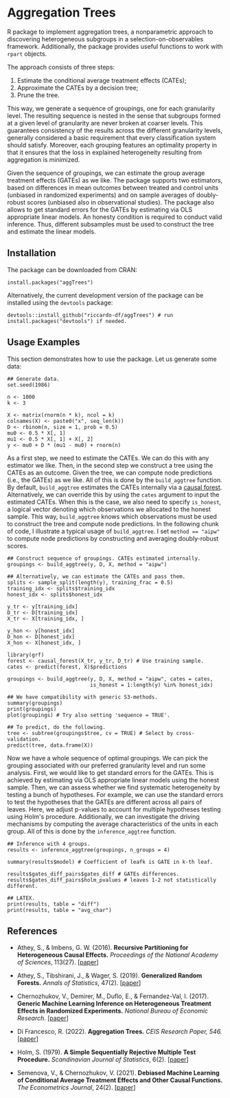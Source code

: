 # Aggregation Trees
R package to implement aggregation trees, a nonparametric approach to discovering heterogeneous subgroups in a selection-on-observables framework. Additionally, the package provides useful functions to work with `rpart` objects.

The approach consists of three steps:

1. Estimate the conditional average treatment effects (CATEs);
2. Approximate the CATEs by a decision tree;
3. Prune the tree.

This way, we generate a sequence of groupings, one for each granularity level. The resulting sequence is nested in the sense that subgroups formed at a given
level of granularity are never broken at coarser levels. This guarantees consistency of the results across the different granularity levels, generally considered a basic requirement that every classification system should satisfy. Moreover, each grouping features an optimality property in that it ensures that the loss in
explained heterogeneity resulting from aggregation is minimized.

Given the sequence of groupings, we can estimate the group average treatment effects (GATEs) as we like. The package supports two estimators, based on differences in mean outcomes between treated and control units (unbiased in randomized experiments) and on sample averages of doubly-robust scores (unbiased also in observational studies). The package also allows to get standard errors for the GATEs by estimating via OLS appropriate linear models. An honesty condition is required to conduct valid inference. Thus, different subsamples must be used to construct the tree and estimate the linear models. 

## Installation  
The package can be downloaded from CRAN:

```
install.packages("aggTrees")
```

Alternatively, the current development version of the package can be installed using the `devtools` package:

```
devtools::install_github("riccardo-df/aggTrees") # run install.packages("devtools") if needed.
```

## Usage Examples
This section demonstrates how to use the package. Let us generate some data:

```
## Generate data.
set.seed(1986)

n <- 1000
k <- 3

X <- matrix(rnorm(n * k), ncol = k)
colnames(X) <- paste0("x", seq_len(k))
D <- rbinom(n, size = 1, prob = 0.5)
mu0 <- 0.5 * X[, 1]
mu1 <- 0.5 * X[, 1] + X[, 2]
y <- mu0 + D * (mu1 - mu0) + rnorm(n)
```

As a first step, we need to estimate the CATEs. We can do this with any estimator we like. Then, in the second step we construct a tree using the CATEs as an outcome. Given the tree, we can compute node predictions (i.e., the GATEs) as we like. All of this is done by the `build_aggtree` function. By default, `build_aggtree` estimates the CATEs internally via a [causal forest](https://github.com/grf-labs/grf/blob/master/r-package/grf/R/causal_forest.R). Alternatively, we can override this by using the `cates` argument to input the estimated CATEs. When this is the case, we also need to specify `is_honest`, a logical vector denoting which observations we allocated to the honest sample. This way, `build_aggtree` knows which observations must be used to construct the tree and compute node predictions. In the following chunk of code, I illustrate a typical usage of `build_aggtree`. I set `method == "aipw"` to compute node predictions by constructing and averaging doubly-robust scores.

```
## Construct sequence of groupings. CATEs estimated internally.
groupings <- build_aggtree(y, D, X, method = "aipw")

## Alternatively, we can estimate the CATEs and pass them.
splits <- sample_split(length(y), training_frac = 0.5)
training_idx <- splits$training_idx
honest_idx <- splits$honest_idx

y_tr <- y[training_idx]
D_tr <- D[training_idx]
X_tr <- X[training_idx, ]

y_hon <- y[honest_idx]
D_hon <- D[honest_idx]
X_hon <- X[honest_idx, ]

library(grf)
forest <- causal_forest(X_tr, y_tr, D_tr) # Use training sample.
cates <- predict(forest, X)$predictions

groupings <- build_aggtree(y, D, X, method = "aipw", cates = cates,
                           is_honest = 1:length(y) %in% honest_idx)

## We have compatibility with generic S3-methods.
summary(groupings)
print(groupings)
plot(groupings) # Try also setting 'sequence = TRUE'.

## To predict, do the following.
tree <- subtree(groupings$tree, cv = TRUE) # Select by cross-validation.
predict(tree, data.frame(X))
```

Now we have a whole sequence of optimal groupings. We can pick the grouping associated with our preferred granularity level and run some analysis. First, we would like to get standard errors for the GATEs. This is achieved by estimating via OLS appropriate linear models using the honest sample. Then, we can assess whether we find systematic heterogeneity by testing a bunch of hypotheses. For example, we can use the standard errors to test the hypotheses that the GATEs are different across all pairs of leaves. Here, we adjust p-values to account for multiple hypotheses testing using Holm's procedure. Additionally, we can investigate the driving mechanisms by computing the average characteristics of the units in each group. All of this is done by the `inference_aggtree` function.

```
## Inference with 4 groups.
results <- inference_aggtree(groupings, n_groups = 4)

summary(results$model) # Coefficient of leafk is GATE in k-th leaf.

results$gates_diff_pairs$gates_diff # GATEs differences.
results$gates_diff_pairs$holm_pvalues # leaves 1-2 not statistically different.

## LATEX.
print(results, table = "diff")
print(results, table = "avg_char")
```

## References

- Athey, S., & Imbens, G. W. (2016).
<b>Recursive Partitioning for Heterogeneous Causal Effects.</b>
<i>Proceedings of the National Academy of Sciences</i>, 113(27).
[<a href="https://www.pnas.org/doi/abs/10.1073/pnas.1510489113">paper</a>]

- Athey, S., Tibshirani, J., & Wager, S. (2019).
<b>Generalized Random Forests.</b> 
<i>Annals of Statistics</i>, 47(2).
[<a href="https://projecteuclid.org/euclid.aos/1547197251">paper</a>]

- Chernozhukov, V., Demirer, M., Duflo, E., & Fernandez-Val, I. (2017).
<b>Generic Machine Learning Inference on Heterogeneous Treatment Effects in Randomized Experiments.</b>
<i>National Bureau of Economic Research</i>.
[<a href="https://www.nber.org/papers/w24678">paper</a>]

- Di Francesco, R. (2022).
<b>Aggregation Trees.</b> 
<i>CEIS Research Paper, 546.</i>
[<a href="https://papers.ssrn.com/sol3/papers.cfm?abstract_id=4304256">paper</a>]

- Holm, S. (1979).
<b>A Simple Sequentially Rejective Multiple Test Procedure.</b> 
<i>Scandinavian Journal of Statistics</i>, 6(2).
[<a href="https://www.jstor.org/stable/4615733">paper</a>] 

- Semenova, V., & Chernozhukov, V. (2021).
<b>Debiased Machine Learning of Conditional Average Treatment Effects and Other Causal Functions.</b>
<i>The Econometrics Journal</i>, 24(2).
[<a href="https://academic.oup.com/ectj/article/24/2/264/5899048">paper</a>]
